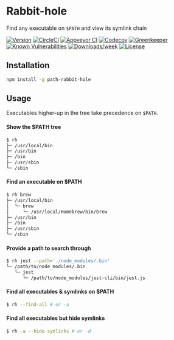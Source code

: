 # Rabbit-hole

Find any executable on `$PATH` and view its symlink chain

[![Version](https://img.shields.io/npm/v/rabbit-hole.svg)](https://npmjs.org/package/rabbit-hole)
[![CircleCI](https://circleci.com/gh/RasPhilCo/rabbit-hole/tree/master.svg?style=shield)](https://circleci.com/gh/RasPhilCo/rabbit-hole/tree/master)
[![Appveyor CI](https://ci.appveyor.com/api/projects/status/github/RasPhilCo/rabbit-hole?branch=master&svg=true)](https://ci.appveyor.com/project/heroku/rabbit-hole/branch/master)
[![Codecov](https://codecov.io/gh/RasPhilCo/rabbit-hole/branch/master/graph/badge.svg)](https://codecov.io/gh/RasPhilCo/rabbit-hole)
[![Greenkeeper](https://badges.greenkeeper.io/RasPhilCo/rabbit-hole.svg)](https://greenkeeper.io/)
[![Known Vulnerabilities](https://snyk.io/test/github/RasPhilCo/rabbit-hole/badge.svg)](https://snyk.io/test/github/RasPhilCo/rabbit-hole)
[![Downloads/week](https://img.shields.io/npm/dw/rabbit-hole.svg)](https://npmjs.org/package/rabbit-hole)
[![License](https://img.shields.io/npm/l/rabbit-hole.svg)](https://github.com/RasPhilCo/rabbit-hole/blob/master/package.json)


## Installation

```bash
npm install -g path-rabbit-hole
```

## Usage

Executables higher-up in the tree take precedence on `$PATH`.

#### Show the $PATH tree
```bash
$ rh
├─ /usr/local/bin
├─ /usr/bin
├─ /bin
├─ /usr/sbin
└─ /sbin
```

#### Find an executable on $PATH
```bash
$ rh brew
├─ /usr/local/bin
│  └─ brew
│     └─ /usr/local/Homebrew/bin/brew
├─ /usr/bin
├─ /bin
├─ /usr/sbin
└─ /sbin
```

#### Provide a path to search through
```bash
$ rh jest --path='./node_modules/.bin'
└─ /path/to/node_modules/.bin
   └─ jest
      └─ /path/to/node_modules/jest-cli/bin/jest.js
```

#### Find all executables & symlinks on $PATH
```bash
$ rh --find-all # or -a
```

#### Find all executables but hide symlinks
```bash
$ rh -a --hide-symlinks # or -d
```
